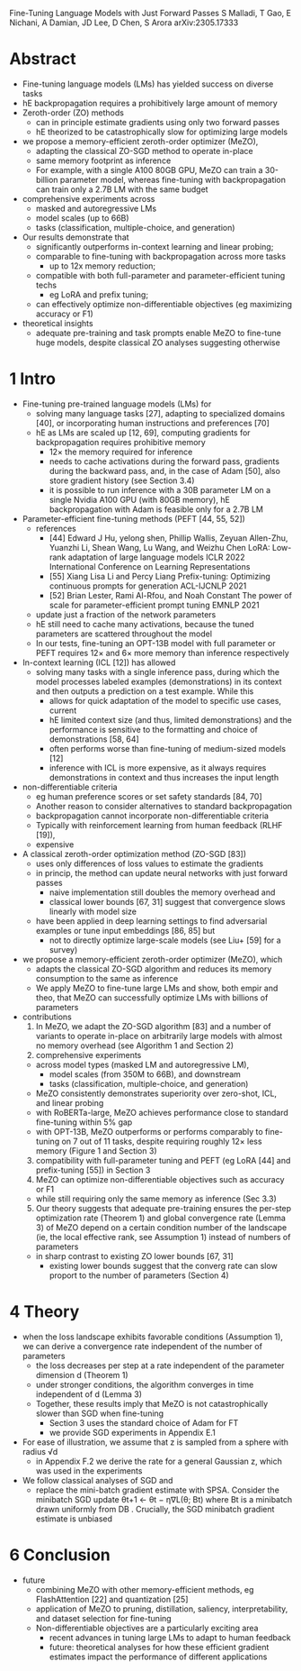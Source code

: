 Fine-Tuning Language Models with Just Forward Passes
S Malladi, T Gao, E Nichani, A Damian, JD Lee, D Chen, S Arora
arXiv:2305.17333

# Abstract

* Fine-tuning language models (LMs) has yielded success on diverse tasks
* hE backpropagation requires a prohibitively large amount of memory
* Zeroth-order (ZO) methods
  * can in principle estimate gradients using only two forward passes
  * hE theorized to be catastrophically slow for optimizing large models
* we propose a memory-efficient zeroth-order optimizer (MeZO),
  * adapting the classical ZO-SGD method to operate in-place
  * same memory footprint as inference
  * For example, with a single A100 80GB GPU,
    MeZO can train a 30-billion parameter model, whereas fine-tuning with
    backpropagation can train only a 2.7B LM with the same budget
* comprehensive experiments across
  * masked and autoregressive LMs
  * model scales (up to 66B)
  * tasks (classification, multiple-choice, and generation)
* Our results demonstrate that
  * significantly outperforms in-context learning and linear probing;
  * comparable to fine-tuning with backpropagation across more tasks
    * up to 12x memory reduction;
  * compatible with both full-parameter and parameter-efficient tuning techs
    * eg LoRA and prefix tuning;
  * can effectively optimize non-differentiable objectives
    (eg maximizing accuracy or F1)
* theoretical insights
  * adequate pre-training and task prompts enable MeZO to fine-tune huge models,
    despite classical ZO analyses suggesting otherwise

# 1 Intro

* Fine-tuning pre-trained language models (LMs) for
  * solving many language tasks [27], adapting to specialized domains [40], or
    incorporating human instructions and preferences [70]
  * hE as LMs are scaled up [12, 69],
    computing gradients for backpropagation requires prohibitive memory
    * 12× the memory required for inference
    * needs to cache activations during the forward pass,
      gradients during the backward pass, and,
      in the case of Adam [50], also store gradient history (see Section 3.4)
    * it is possible to run inference with a 30B parameter LM on a single
      Nvidia A100 GPU (with 80GB memory),
      hE backpropagation with Adam is feasible only for a 2.7B LM
* Parameter-efficient fine-tuning methods (PEFT [44, 55, 52])
  * references
    * [44] Edward J Hu, yelong shen, Phillip Wallis, Zeyuan Allen-Zhu,
        Yuanzhi Li, Shean Wang, Lu Wang, and Weizhu Chen
      LoRA: Low-rank adaptation of large language models
      ICLR 2022 International Conference on Learning Representations
    * [55] Xiang Lisa Li and Percy Liang
      Prefix-tuning: Optimizing continuous prompts for generation
      ACL-IJCNLP 2021
    * [52] Brian Lester, Rami Al-Rfou, and Noah Constant
      The power of scale for parameter-efficient prompt tuning
      EMNLP 2021
  * update just a fraction of the network parameters
  * hE still need to cache many activations,
    because the tuned parameters are scattered throughout the model
  * In our tests, fine-tuning an OPT-13B model with full parameter or PEFT
    requires 12× and 6× more memory than inference respectively
* In-context learning (ICL [12]) has allowed
  * solving many tasks with a single inference pass, during which
    the model processes labeled examples (demonstrations) in its context and
    then outputs a prediction on a test example. While this
    * allows for quick adaptation of the model to specific use cases, current
    * hE limited context size (and thus, limited demonstrations) and the
      performance is sensitive to the formatting and choice of demonstrations
      [58, 64]
    * often performs worse than fine-tuning of medium-sized models [12]
    * inference with ICL is more expensive, as it always requires
      demonstrations in context and thus increases the input length
* non-differentiable criteria
  * eg human preference scores or set safety standards [84, 70]
  * Another reason to consider alternatives to standard backpropagation
  * backpropagation cannot incorporate non-differentiable criteria
  * Typically with reinforcement learning from human feedback (RLHF [19]),
  * expensive
* A classical zeroth-order optimization method (ZO-SGD [83])
  * uses only differences of loss values to estimate the gradients
  * in princip, the method can update neural networks with just forward passes
    * naive implementation still doubles the memory overhead and
    * classical lower bounds [67, 31] suggest that
      convergence slows linearly with model size
  * have been applied in deep learning settings to
    find adversarial examples or tune input embeddings [86, 85] but
    * not to directly optimize large-scale models (see Liu+ [59] for a survey)
* we propose a memory-efficient zeroth-order optimizer (MeZO), which
  * adapts the classical ZO-SGD algorithm and
    reduces its memory consumption to the same as inference
  * We apply MeZO to fine-tune large LMs and show, both empir and theo,
    that MeZO can successfully optimize LMs with billions of parameters
* contributions
  1. In MeZO, we adapt the ZO-SGD algorithm [83] and a number of variants
    to operate in-place on arbitrarily large models
    with almost no memory overhead (see Algorithm 1 and Section 2)
  2. comprehensive experiments
    * across model types (masked LM and autoregressive LM),
      * model scales (from 350M to 66B), and downstream
      * tasks (classification, multiple-choice, and generation)
    * MeZO consistently demonstrates superiority
      over zero-shot, ICL, and linear probing
    * with RoBERTa-large, MeZO achieves performance close to standard
      fine-tuning within 5% gap
    * with OPT-13B, MeZO
      outperforms or performs comparably to fine-tuning on 7 out of 11 tasks,
      despite requiring roughly 12× less memory (Figure 1 and Section 3)
  3. compatibility with full-parameter tuning and PEFT
    (eg LoRA [44] and prefix-tuning [55]) in Section 3
  4. MeZO can optimize non-differentiable objectives such as accuracy or F1
    * while still requiring only the same memory as inference (Sec 3.3)
  5. Our theory suggests that adequate pre-training ensures the per-step
     optimization rate (Theorem 1) and global convergence rate (Lemma 3) of
     MeZO depend on a certain condition number of the landscape (ie, the local
     effective rank, see Assumption 1) instead of numbers of parameters
    * in sharp contrast to existing ZO lower bounds [67, 31]
      * existing lower bounds suggest that the
        converg rate can slow proport to the number of parameters (Section 4)

# 4 Theory

* when the loss landscape exhibits favorable conditions (Assumption 1), we can
  derive a convergence rate independent of the number of parameters
  * the loss decreases per step at a rate independent of the parameter
    dimension d (Theorem 1)
  * under stronger conditions, the algorithm converges in time independent of d
    (Lemma 3)
  * Together, these results imply that MeZO is not catastrophically slower than
    SGD when fine-tuning
    * Section 3 uses the standard choice of Adam for FT
    * we provide SGD experiments in Appendix E.1
* For ease of illustration, we assume that z is sampled from a sphere with
  radius √d
  * in Appendix F.2 we derive the rate for a general Gaussian z,
    which was used in the experiments
* We follow classical analyses of SGD and
  * replace the mini-batch gradient estimate with SPSA.  Consider the minibatch
    SGD update θt+1 ← θt − η∇L(θ; Bt) where Bt is a minibatch drawn uniformly
    from DB . Crucially, the SGD minibatch gradient estimate is unbiased

# 6 Conclusion

* future
  * combining MeZO with other memory-efficient methods,
    eg FlashAttention [22] and quantization [25]
  * application of MeZO to pruning, distillation, saliency, interpretability,
    and dataset selection for fine-tuning
  * Non-differentiable objectives are a particularly exciting area
    * recent advances in tuning large LMs to adapt to human feedback
    * future: theoretical analyses for how these efficient gradient estimates
      impact the performance of different applications
